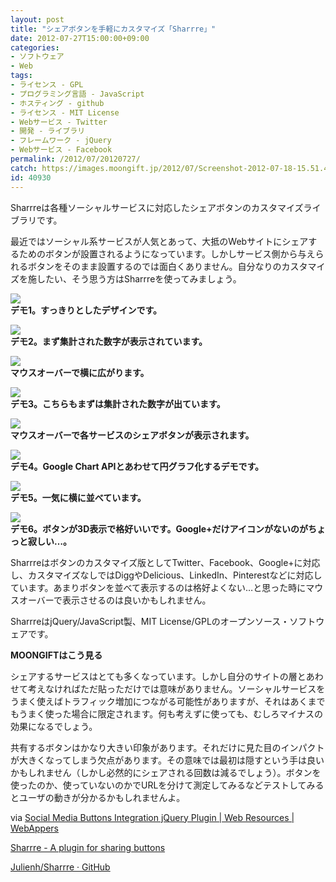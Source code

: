 ```yaml
---
layout: post
title: "シェアボタンを手軽にカスタマイズ「Sharrre」"
date: 2012-07-27T15:00:00+09:00
categories:
- ソフトウェア
- Web
tags: 
- ライセンス - GPL
- プログラミング言語 - JavaScript
- ホスティング - github
- ライセンス - MIT License
- Webサービス - Twitter
- 開発 - ライブラリ
- フレームワーク - jQuery
- Webサービス - Facebook
permalink: /2012/07/20120727/
catch: https://images.moongift.jp/2012/07/Screenshot-2012-07-18-15.51.43_thumb.png
id: 40930
---
```

Sharrreは各種ソーシャルサービスに対応したシェアボタンのカスタマイズライブラリです。

  

最近ではソーシャル系サービスが人気とあって、大抵のWebサイトにシェアするためのボタンが設置されるようになっています。しかしサービス側から与えられるボタンをそのまま設置するのでは面白くありません。自分なりのカスタマイズを施したい、そう思う方はSharrreを使ってみましょう。

  

[![](https://images.moongift.jp/2012/07/Screenshot-2012-07-18-15.51.18_thumb.png)](https://images.moongift.jp/2012/07/Screenshot-2012-07-18-15.51.18.png)  
**デモ1。すっきりとしたデザインです。**

  

[![](https://images.moongift.jp/2012/07/Screenshot-2012-07-18-15.51.33_thumb.png)](https://images.moongift.jp/2012/07/Screenshot-2012-07-18-15.51.33.png)  
**デモ2。まず集計された数字が表示されています。**

  

[![](https://images.moongift.jp/2012/07/Screenshot-2012-07-18-15.51.29_thumb.png)](https://images.moongift.jp/2012/07/Screenshot-2012-07-18-15.51.29.png)  
**マウスオーバーで横に広がります。**

  

[![](https://images.moongift.jp/2012/07/Screenshot-2012-07-18-15.51.41_thumb.png)](https://images.moongift.jp/2012/07/Screenshot-2012-07-18-15.51.41.png)  
**デモ3。こちらもまずは集計された数字が出ています。**

  

[![](https://images.moongift.jp/2012/07/Screenshot-2012-07-18-15.51.43_thumb.png)](https://images.moongift.jp/2012/07/Screenshot-2012-07-18-15.51.43.png)  
**マウスオーバーで各サービスのシェアボタンが表示されます。**

  

[![](https://images.moongift.jp/2012/07/Screenshot-2012-07-18-15.51.54_thumb.png)](https://images.moongift.jp/2012/07/Screenshot-2012-07-18-15.51.54.png)  
**デモ4。Google Chart APIとあわせて円グラフ化するデモです。**

  

[![](https://images.moongift.jp/2012/07/Screenshot-2012-07-18-15.52.06_thumb.png)](https://images.moongift.jp/2012/07/Screenshot-2012-07-18-15.52.06.png)  
**デモ5。一気に横に並べています。**

  

[![](https://images.moongift.jp/2012/07/Screenshot-2012-07-18-15.52.13_thumb.png)](https://images.moongift.jp/2012/07/Screenshot-2012-07-18-15.52.13.png)  
**デモ6。ボタンが3D表示で格好いいです。Google+だけアイコンがないのがちょっと寂しい…。**

  

Sharrreはボタンのカスタマイズ版としてTwitter、Facebook、Google+に対応し、カスタマイズなしではDiggやDelicious、LinkedIn、Pinterestなどに対応しています。あまりボタンを並べて表示するのは格好よくない…と思った時にマウスオーバーで表示させるのは良いかもしれません。

  

SharrreはjQuery/JavaScript製、MIT License/GPLのオープンソース・ソフトウェアです。

  
  
  

**MOONGIFTはこう見る**

  

シェアするサービスはとても多くなっています。しかし自分のサイトの層とあわせて考えなければただ貼っただけでは意味がありません。ソーシャルサービスをうまく使えばトラフィック増加につながる可能性がありますが、それはあくまでもうまく使った場合に限定されます。何も考えずに使っても、むしろマイナスの効果になるでしょう。

  

共有するボタンはかなり大きい印象があります。それだけに見た目のインパクトが大きくなってしまう欠点があります。その意味では最初は隠すという手は良いかもしれません（しかし必然的にシェアされる回数は減るでしょう）。ボタンを使ったのか、使っていないのかでURLを分けて測定してみるなどテストしてみるとユーザの動きが分かるかもしれませんよ。

  

via [Social Media Buttons Integration jQuery Plugin | Web Resources | WebAppers](http://www.webappers.com/2012/07/13/social-media-buttons-integration-jquery-plugin/)

  

[Sharrre - A plugin for sharing buttons](http://sharrre.com/)

  

[Julienh/Sharrre · GitHub](https://github.com/Julienh/Sharrre)

